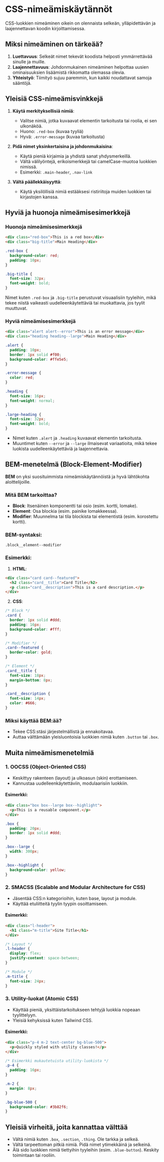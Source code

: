 # CSS-nimeämiskäytännöt

CSS-luokkien nimeäminen oikein on olennaista selkeän, ylläpidettävän ja laajennettavan koodin kirjoittamisessa.

## Miksi nimeäminen on tärkeää?

1. **Luettavuus**: Selkeät nimet tekevät koodista helposti ymmärrettävää sinulle ja muille.
2. **Laajennettavuus**: Johdonmukainen nimeäminen helpottaa uusien ominaisuuksien lisäämistä rikkomatta olemassa olevia.
3. **Yhteistyö**: Tiimityö sujuu paremmin, kun kaikki noudattavat samoja sääntöjä.

## Yleisiä CSS-nimeämisvinkkejä

1. **Käytä merkityksellisiä nimiä**:

   - Valitse nimiä, jotka kuvaavat elementin tarkoitusta tai roolia, ei sen ulkonäköä.
   - Huono: `.red-box` (kuvaa tyyliä)
   - Hyvä: `.error-message` (kuvaa tarkoitusta)

2. **Pidä nimet yksinkertaisina ja johdonmukaisina**:

   - Käytä pieniä kirjaimia ja yhdistä sanat yhdysmerkeillä.
   - Vältä välilyöntejä, erikoismerkkejä tai camelCase-muotoa luokkien nimissä.
   - Esimerkki: `.main-header`, `.nav-link`

3. **Vältä päällekkäisyyttä**:
   - Käytä yksilöllisiä nimiä estääksesi ristiriitoja muiden luokkien tai kirjastojen kanssa.

## Hyviä ja huonoja nimeämisesimerkkejä

### Huonoja nimeämisesimerkkejä

```html
<div class="red-box">This is a red box</div>
<div class="big-title">Main Heading</div>
```

```css
.red-box {
  background-color: red;
  padding: 10px;
}

.big-title {
  font-size: 32px;
  font-weight: bold;
}
```

Nimet kuten `.red-box` ja `.big-title` perustuvat visuaalisiin tyyleihin, mikä tekee niistä vaikeasti uudelleenkäytettäviä tai muokattavia, jos tyylit muuttuvat.

### Hyviä nimeämisesimerkkejä

```html
<div class="alert alert--error">This is an error message</div>
<div class="heading heading--large">Main Heading</div>
```

```css
.alert {
  padding: 10px;
  border: 1px solid #f00;
  background-color: #ffe5e5;
}

.error-message {
  color: red;
}

.heading {
  font-size: 16px;
  font-weight: normal;
}

.large-heading {
  font-size: 32px;
  font-weight: bold;
}
```

- Nimet kuten `.alert` ja `.heading` kuvaavat elementin tarkoitusta.
- Muuntimet kuten `--error` ja `--large` ilmaisevat variaatioita, mikä tekee luokista uudelleenkäytettäviä ja laajennettavia.

## BEM-menetelmä (Block-Element-Modifier)

**BEM** on yksi suosituimmista nimeämiskäytännöistä ja hyvä lähtökohta aloittelijoille.

### Mitä BEM tarkoittaa?

- **Block**: Itsenäinen komponentti tai osio (esim. kortti, lomake).
- **Element**: Osa blockia (esim. painike lomakkeessa).
- **Modifier**: Muunnelma tai tila blockista tai elementistä (esim. korostettu kortti).

### BEM-syntaksi:

```plaintext
.block__element--modifier
```

### Esimerkki:

1. **HTML**:

```html
<div class="card card--featured">
  <h2 class="card__title">Card Title</h2>
  <p class="card__description">This is a card description.</p>
</div>
```

2. **CSS**:

```css
/* Block */
.card {
  border: 1px solid #ddd;
  padding: 16px;
  background-color: #fff;
}

/* Modifier */
.card--featured {
  border-color: gold;
}

/* Element */
.card__title {
  font-size: 18px;
  margin-bottom: 8px;
}

.card__description {
  font-size: 14px;
  color: #666;
}
```

### Miksi käyttää BEM:ää?

- Tekee CSS:stäsi järjestelmällistä ja ennakoitavaa.
- Auttaa välttämään yleisluontoisia luokkien nimiä kuten `.button` tai `.box`.

## Muita nimeämismenetelmiä

### 1. **OOCSS (Object-Oriented CSS)**

- Keskittyy rakenteen (layout) ja ulkoasun (skin) erottamiseen.
- Kannustaa uudelleenkäytettäviin, modulaarisiin luokkiin.

#### Esimerkki:

```html
<div class="box box--large box--highlight">
  <p>This is a reusable component.</p>
</div>
```

```css
.box {
  padding: 20px;
  border: 1px solid #ddd;
}

.box--large {
  width: 300px;
}

.box--highlight {
  background-color: yellow;
}
```

### 2. **SMACSS (Scalable and Modular Architecture for CSS)**

- Jäsentää CSS:n kategorioihin, kuten base, layout ja module.
- Käyttää etuliitteitä tyylin tyypin osoittamiseen.

#### Esimerkki:

```html
<div class="l-header">
  <h1 class="m-title">Site Title</h1>
</div>
```

```css
/* Layout */
.l-header {
  display: flex;
  justify-content: space-between;
}

/* Module */
.m-title {
  font-size: 24px;
}
```

### 3. **Utility-luokat (Atomic CSS)**

- Käyttää pieniä, yksittäistarkoitukseen tehtyjä luokkia nopeaan tyylittelyyn.
- Yleisiä kehyksissä kuten Tailwind CSS.

#### Esimerkki:

```html
<div class="p-4 m-2 text-center bg-blue-500">
  <p>Quickly styled with utility classes!</p>
</div>
```

```css
/* Esimerkki mukautetuista utility-luokista */
.p-4 {
  padding: 16px;
}

.m-2 {
  margin: 8px;
}

.bg-blue-500 {
  background-color: #3b82f6;
}
```

## Yleisiä virheitä, joita kannattaa välttää

- Vältä nimiä kuten `.box`, `.section`, `.thing`. Ole tarkka ja selkeä.
- Vältä tarpeettoman pitkiä nimiä. Pidä nimet ytimekkäinä ja selkeinä.
- Älä sido luokkien nimiä tiettyihin tyyleihin (esim. `.blue-button`). Keskity toimintaan tai rooliin.
